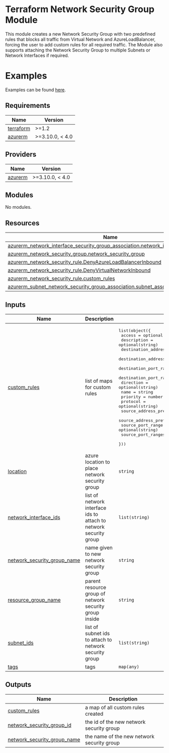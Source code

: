 # Terraform Network Security Group Module
This module creates a new Network Security Group with two predefined rules that blocks all traffic from Virtual Network and AzureLoadBalancer, forcing the user to add custom rules for all required traffic. The Module also supports attaching the Network Security Group to multiple Subnets or Network Interfaces if required.

# Examples
Examples can be found [here](https://github.com/hmcts/terraform-module-network-security-group/tee/master/examples).

## Requirements

| Name | Version |
|------|---------|
| <a name="requirement_terraform"></a> [terraform](#requirement\_terraform) | >=1.2 |
| <a name="requirement_azurerm"></a> [azurerm](#requirement\_azurerm) | >=3.10.0, < 4.0 |

## Providers

| Name | Version |
|------|---------|
| <a name="provider_azurerm"></a> [azurerm](#provider\_azurerm) | >=3.10.0, < 4.0 |

## Modules

No modules.

## Resources

| Name | Type |
|------|------|
| [azurerm_network_interface_security_group_association.network_interface_association](https://registry.terraform.io/providers/hashicorp/azurerm/latest/docs/resources/network_interface_security_group_association) | resource |
| [azurerm_network_security_group.network_security_group](https://registry.terraform.io/providers/hashicorp/azurerm/latest/docs/resources/network_security_group) | resource |
| [azurerm_network_security_rule.DenyAzureLoadBalancerInbound](https://registry.terraform.io/providers/hashicorp/azurerm/latest/docs/resources/network_security_rule) | resource |
| [azurerm_network_security_rule.DenyVirtualNetworkInbound](https://registry.terraform.io/providers/hashicorp/azurerm/latest/docs/resources/network_security_rule) | resource |
| [azurerm_network_security_rule.custom_rules](https://registry.terraform.io/providers/hashicorp/azurerm/latest/docs/resources/network_security_rule) | resource |
| [azurerm_subnet_network_security_group_association.subnet_association](https://registry.terraform.io/providers/hashicorp/azurerm/latest/docs/resources/subnet_network_security_group_association) | resource |

## Inputs

| Name | Description | Type | Default | Required |
|------|-------------|------|---------|:--------:|
| <a name="input_custom_rules"></a> [custom\_rules](#input\_custom\_rules) | list of maps for custom rules | <pre>list(object({<br>    access                       = optional(string)<br>    description                  = optional(string)<br>    destination_address_prefix   = optional(string)<br>    destination_address_prefixes = optional(list(string))<br>    destination_port_ranges      = optional(list(string))<br>    destination_port_range       = optional(string)<br>    direction                    = optional(string)<br>    name                         = string<br>    priority                     = number<br>    protocol                     = optional(string)<br>    source_address_prefix        = optional(string)<br>    source_address_prefixes      = optional(list(string))<br>    source_port_range            = optional(string)<br>    source_port_ranges           = optional(list(string))<br>  }))</pre> | `[]` | no |
| <a name="input_location"></a> [location](#input\_location) | azure location to place network security group | `string` | n/a | yes |
| <a name="input_network_interface_ids"></a> [network\_interface\_ids](#input\_network\_interface\_ids) | list of network interface ids to attach to network security group | `list(string)` | `[]` | no |
| <a name="input_network_security_group_name"></a> [network\_security\_group\_name](#input\_network\_security\_group\_name) | name given to new network security group | `string` | n/a | yes |
| <a name="input_resource_group_name"></a> [resource\_group\_name](#input\_resource\_group\_name) | parent resource group of network security group inside | `string` | n/a | yes |
| <a name="input_subnet_ids"></a> [subnet\_ids](#input\_subnet\_ids) | list of subnet ids to attach to network security group | `list(string)` | `[]` | no |
| <a name="input_tags"></a> [tags](#input\_tags) | tags | `map(any)` | `{}` | no |

## Outputs

| Name | Description |
|------|-------------|
| <a name="output_custom_rules"></a> [custom\_rules](#output\_custom\_rules) | a map of all custom rules created |
| <a name="output_network_security_group_id"></a> [network\_security\_group\_id](#output\_network\_security\_group\_id) | the id of the new network security group |
| <a name="output_network_security_group_name"></a> [network\_security\_group\_name](#output\_network\_security\_group\_name) | the name of the new network security group |